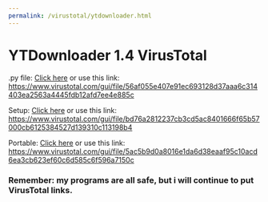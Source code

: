 ```yaml
---
permalink: /virustotal/ytdownloader.html
---
```

# YTDownloader 1.4 VirusTotal
.py file: [Click here](https://www.virustotal.com/gui/file/56af055e407e91ec693128d37aaa6c314403ea2563a4445fdb12afd7ee4e885c) or use this link: https://www.virustotal.com/gui/file/56af055e407e91ec693128d37aaa6c314403ea2563a4445fdb12afd7ee4e885c

Setup: [Click here](https://www.virustotal.com/gui/file/bd76a2812237cb3cd5ac8401666f65b57000cb6125384527d139310c113198b4) or use this link: https://www.virustotal.com/gui/file/bd76a2812237cb3cd5ac8401666f65b57000cb6125384527d139310c113198b4

Portable: [Click here](https://www.virustotal.com/gui/file/5ac5b9d0a8016e1da6d38eaaf95c10acd6ea3cb623ef60c6d585c6f596a7150c) or use this link: https://www.virustotal.com/gui/file/5ac5b9d0a8016e1da6d38eaaf95c10acd6ea3cb623ef60c6d585c6f596a7150c

### Remember: my programs are all safe, but i will continue to put VirusTotal links.

